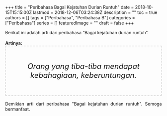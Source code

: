 +++
title = "Peribahasa Bagai Kejatuhan Durian Runtuh"
date = 2018-10-15T15:15:00Z
lastmod = 2018-12-06T03:24:38Z
description = ""
toc = true
authors = []
tags = ["Peribahasa", "Peribahasa B"]
categories = ["Peribahasa"]
series = []
featuredImage = ""
draft = false
+++

<div dir="ltr" style="text-align: left;" trbidi="on"><div style="text-align: justify;">Berikut ini adalah arti dari peribahasa “Bagai kejatuhan durian runtuh”.</div><br /><div style="text-align: justify;"><b>Artinya:</b></div><div style="border: 2px dashed #ddd; font-size: 24px; height: auto; margin: 0 auto; padding: 50px; text-align: center; width: auto;"><i>Orang yang tiba-tiba mendapat kebahagiaan, keberuntungan.</i></div><div style="text-align: justify;"><br /></div><div style="text-align: justify;">Demikian arti dari peribahasa "Bagai kejatuhan durian runtuh". Semoga bermanfaat.</div></div>
